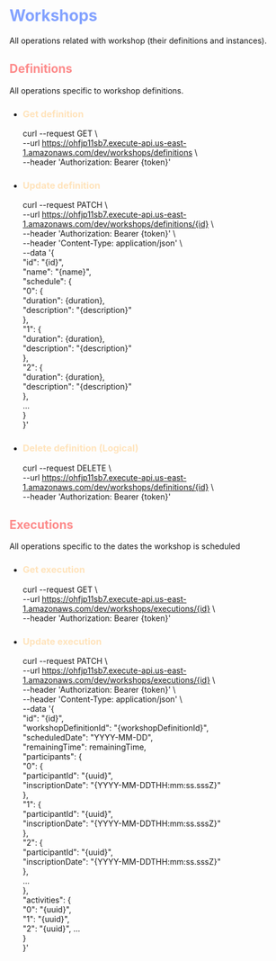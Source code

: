# <span style="color:#83A2FF">Workshops</span>
All operations related with workshop (their definitions and instances).

## <span style="color:#FD8A8A">Definitions</span>
All operations specific to workshop definitions.

- ### <span style="color:#FFE3BB">Get definition</span>
   curl --request GET \ <br/>
--url https://ohfjp11sb7.execute-api.us-east-1.amazonaws.com/dev/workshops/definitions \ <br/>
--header 'Authorization: Bearer {token}'

- ### <span style="color:#FFE3BB">Update definition</span>
   curl --request PATCH \ <br/>
--url https://ohfjp11sb7.execute-api.us-east-1.amazonaws.com/dev/workshops/definitions/{id} \ <br/>
--header 'Authorization: Bearer {token}' \ <br/>
--header 'Content-Type: application/json' \ <br/>
--data '{<br/>
"id": "{id}",<br/>
"name": "{name}",<br/>
"schedule": {<br/>
"0": {<br/>
"duration": {duration},<br/>
"description": "{description}"<br/>
},<br/>
"1": {<br/>
"duration": {duration},<br/>
"description": "{description}"<br/>
},<br/>
"2": {<br/>
"duration": {duration},<br/>
"description": "{description}"<br/>
},<br/>
...<br/>
}<br/>
}'

- ### <span style="color:#FFE3BB">Delete definition (Logical)</span>
   curl --request DELETE \ <br/>
--url https://ohfjp11sb7.execute-api.us-east-1.amazonaws.com/dev/workshops/definitions/{id} \ <br/>
--header 'Authorization: Bearer {token}'

## <span style="color:#FD8A8A">Executions</span>
All operations specific to the dates the workshop is scheduled 

- ### <span style="color:#FFE3BB">Get execution</span>
   curl --request GET \ <br/>
--url https://ohfjp11sb7.execute-api.us-east-1.amazonaws.com/dev/workshops/executions/{id} \ <br/>
--header 'Authorization: Bearer {token}'

- ### <span style="color:#FFE3BB">Update execution</span>
   curl --request PATCH \ <br/>
--url https://ohfjp11sb7.execute-api.us-east-1.amazonaws.com/dev/workshops/executions/{id} \ <br/>
--header 'Authorization: Bearer {token}' \ <br/>
--header 'Content-Type: application/json' \ <br/>
--data '{<br/>
"id": "{id}",<br/>
"workshopDefinitionId": "{workshopDefinitionId}",<br/>
"scheduledDate": "YYYY-MM-DD",<br/>
"remainingTime": remainingTime,<br/>
"participants": {<br/>
"0": {<br/>
"participantId": "{uuid}",<br/>
"inscriptionDate": "{YYYY-MM-DDTHH:mm:ss.sssZ}"<br/>
},<br/>
"1": {<br/>
"participantId": "{uuid}",<br/>
"inscriptionDate": "{YYYY-MM-DDTHH:mm:ss.sssZ}"<br/>
},<br/>
"2": {<br/>
"participantId": "{uuid}",<br/>
"inscriptionDate": "{YYYY-MM-DDTHH:mm:ss.sssZ}"<br/>
},<br/>
...<br/>
},<br/>
"activities": {<br/>
"0": "{uuid}",<br/>
"1": "{uuid}",<br/>
"2": "{uuid}",
...<br/>
}<br/>
}'


